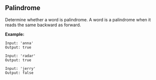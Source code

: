 ## Palindrome

Determine whether a word is palindrome. A word is a palindrome when it reads the same backward as forward.

**Example:**
```
Input: 'anna'
Output: true
```

```
Input: 'radar'
Output: true
```

```
Input: 'jerry'
Output: false
```